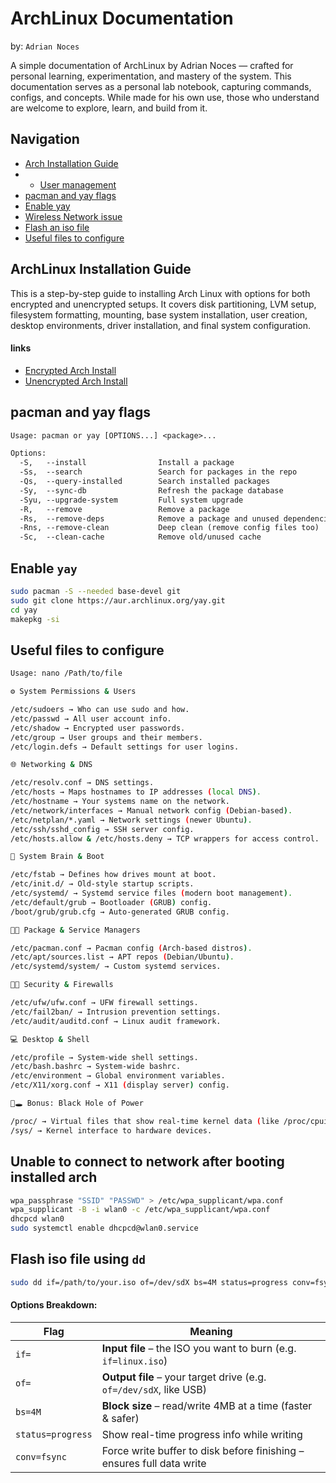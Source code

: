 # ArchLinux Documentation
by: `Adrian Noces`

A simple documentation of ArchLinux by Adrian Noces — crafted for personal learning, experimentation, and mastery of the system. This documentation serves as a personal lab notebook, capturing commands, configs, and concepts. While made for his own use, those who understand are welcome to explore, learn, and build from it.

## Navigation
- [Arch Installation Guide](#archlinux-installation-guide)
- - [User management](#user-management)
- [pacman and yay flags](#pacman-and-yay-flags)
- [Enable yay](#enable-yay)
- [Wireless Network issue](#unable-to-connect-to-network-after-booting-installed-arch)
- [Flash an iso file](#flash-iso-file-using-dd)
- [Useful files to configure](#useful-files-to-configure)

## ArchLinux Installation Guide

This is a step-by-step guide to installing Arch Linux with options for both encrypted and unencrypted setups. It covers disk partitioning, LVM setup, filesystem formatting, mounting, base system installation, user creation, desktop environments, driver installation, and final system configuration.

#### links
- [Encrypted Arch Install](https://github.com/NocesAdrian/Archlinux-Documentation/blob/main/encrypted%20arch.md)
- [Unencrypted Arch Install](https://github.com/NocesAdrian/Archlinux-Documentation/blob/main/unencrypted%20arch.md)

## pacman and yay flags
```txt
Usage: pacman or yay [OPTIONS...] <package>...

Options:
  -S,   --install                Install a package
  -Ss,  --search                 Search for packages in the repo
  -Qs,  --query-installed        Search installed packages
  -Sy,  --sync-db                Refresh the package database
  -Syu, --upgrade-system         Full system upgrade
  -R,   --remove                 Remove a package
  -Rs,  --remove-deps            Remove a package and unused dependencies
  -Rns, --remove-clean           Deep clean (remove config files too)
  -Sc,  --clean-cache            Remove old/unused cache
```

## Enable `yay`
```bash
sudo pacman -S --needed base-devel git
sudo git clone https://aur.archlinux.org/yay.git
cd yay
makepkg -si
```

## Useful files to configure
```bash
Usage: nano /Path/to/file

⚙️ System Permissions & Users

/etc/sudoers → Who can use sudo and how.
/etc/passwd → All user account info.
/etc/shadow → Encrypted user passwords.
/etc/group → User groups and their members.
/etc/login.defs → Default settings for user logins.

🌐 Networking & DNS

/etc/resolv.conf → DNS settings.
/etc/hosts → Maps hostnames to IP addresses (local DNS).
/etc/hostname → Your systems name on the network.
/etc/network/interfaces → Manual network config (Debian-based).
/etc/netplan/*.yaml → Network settings (newer Ubuntu).
/etc/ssh/sshd_config → SSH server config.
/etc/hosts.allow & /etc/hosts.deny → TCP wrappers for access control.

🧠 System Brain & Boot

/etc/fstab → Defines how drives mount at boot.
/etc/init.d/ → Old-style startup scripts.
/etc/systemd/ → Systemd service files (modern boot management).
/etc/default/grub → Bootloader (GRUB) config.
/boot/grub/grub.cfg → Auto-generated GRUB config.

🧠🧠 Package & Service Managers

/etc/pacman.conf → Pacman config (Arch-based distros).
/etc/apt/sources.list → APT repos (Debian/Ubuntu).
/etc/systemd/system/ → Custom systemd services.

🧠🔐 Security & Firewalls

/etc/ufw/ufw.conf → UFW firewall settings.
/etc/fail2ban/ → Intrusion prevention settings.
/etc/audit/auditd.conf → Linux audit framework.

💻 Desktop & Shell

/etc/profile → System-wide shell settings.
/etc/bash.bashrc → System-wide bashrc.
/etc/environment → Global environment variables.
/etc/X11/xorg.conf → X11 (display server) config.

🧠🕳️ Bonus: Black Hole of Power

/proc/ → Virtual files that show real-time kernel data (like /proc/cpuinfo, /proc/meminfo).
/sys/ → Kernel interface to hardware devices.

```

## Unable to connect to network after booting installed arch
```bash
wpa_passphrase "SSID" "PASSWD" > /etc/wpa_supplicant/wpa.conf
wpa_supplicant -B -i wlan0 -c /etc/wpa_supplicant/wpa.conf
dhcpcd wlan0
sudo systemctl enable dhcpcd@wlan0.service
```

## Flash iso file using `dd`
```bash
sudo dd if=/path/to/your.iso of=/dev/sdX bs=4M status=progress conv=fsync
```

#### Options Breakdown:
| Flag              | Meaning                                                               |
| ----------------- | --------------------------------------------------------------------- |
| `if=`             | **Input file** – the ISO you want to burn (e.g. `if=linux.iso`)       |
| `of=`             | **Output file** – your target drive (e.g. `of=/dev/sdX`, like USB)    |
| `bs=4M`           | **Block size** – read/write 4MB at a time (faster & safer)            |
| `status=progress` | Show real-time progress info while writing                            |
| `conv=fsync`      | Force write buffer to disk before finishing – ensures full data write |
